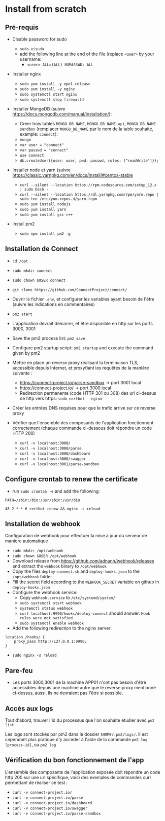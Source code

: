 # Install from scratch

## Pré-requis

- Disable password for sudo

  - `sudo visudo`
  - add the following line at the end of the file (replace `<user>` by your username:
    - `<user> ALL=(ALL) NOPASSWD: ALL`

- Installer nginx

  - `sudo yum install -y epel-release`
  - `sudo yum install -y nginx`
  - `sudo systemctl start nginx`
  - `sudo systemctl stop firewalld`

- Installer MongoDB (suivre https://docs.mongodb.com/manual/installation/):

  - Créer trois tables `MONGO_DB_NAME`, `MONGO_DB_NAME-api`, `MONGO_DB_NAME-sandbox` (remplacer `MONGO_DB_NAME` par le nom de la table souhaité, example: `connect`):
  - `mongo`
  - `var user = "connect"`
  - `var passwd = "connect"`
  - `use connect`
  - `db.createUser({user: user, pwd: passwd, roles: ["readWrite"]});`

- Installer node et yarn (suivre https://classic.yarnpkg.com/en/docs/install/#centos-stable

  - `curl --silent --location https://rpm.nodesource.com/setup_12.x | sudo bash -`
  - `curl --silent --location https://dl.yarnpkg.com/rpm/yarn.repo | sudo tee /etc/yum.repos.d/yarn.repo`
  - `sudo yum install nodejs`
  - `sudo yum install yarn`
  - `sudo yum install gcc-c++`

- Install pm2
  - `sudo npm install pm2 -g`

## Installation de Connect

- `cd /opt`
- `sudo mkdir connect`
- `sudo chown $USER connect`
- `git clone https://github.com/ConnectProject/connect/`
- Ouvrir le fichier `.env`, et configurer les variables ayant besoin de l'être (suivre les indications en commentaires)
- `pm2 start`
- L'application devrait démarrer, et être disponible en http sur les ports 3000, 3001
- Save the pm2 process list: `pm2 save`
- Configure pm2 startup script: `pm2 startup` and execute the command given by pm2

- Mettre en place un reverse proxy réalisant la terminaison TLS, accessible depuis Internet, et proxyfiant les requêtes de la manière suivante :
  - https://connect-project.io/parse-sandbox -> port 3001 local
  - https://connect-project.io/ -> port 3000 local
  - Redirection permanente (code HTTP 301 ou 308) des url ci-dessus de http vers https: `sudo certbot --nginx`
- Créer les entrées DNS requises pour que le trafic arrive sur ce reverse proxy
- Vérifier que l'ensemble des composants de l'application fonctionnent correctement (chaque commande ci-dessous doit répondre un code HTTP 200)
  - `curl -v localhost:3000/`
  - `curl -v localhost:3000/parse`
  - `curl -v localhost:3000/dashboard`
  - `curl -v localhost:3000/swagger`
  - `curl -v localhost:3001/parse-sandbox`

## Configure crontab to renew the certificate

- run `sudo crontab -e` and add the following:

```
PATH=/sbin:/bin:/usr/sbin:/usr/bin

45 2 * * 6 certbot renew && nginx -s reload
```

## Installation de webhook

Configuration de webhook pour effectuer la mise à jour du serveur de manière automatique

- `sudo mkdir /opt/webhook`
- `sudo chown $USER /opt/webhook`
- Download release from https://github.com/adnanh/webhook/releases and extract the `webhook` binary to `/opt/webhook`
- Copy the files `deploy-connect.sh` and `deploy-hooks.json` to the `/opt/webhook` folder
- Fill the secret field according to the `WEBHOOK_SECRET` variable on github in `deploy-hooks.json`
- Configure the webhook service:
  - Copy `webhook.service` to `/etc/systemd/system/`
  - `sudo systemctl start webhook`
  - `systemctl status webhook`
  - `curl localhost:9990/hooks/deploy-connect` should answer: `Hook rules were not satisfied.`
  - `sudo systemctl enable webhook`
- Add the following redirection to the nginx server:

```
location /hooks/ {
    proxy_pass http://127.0.0.1:9990;
}
```

- `sudo nginx -s reload`

## Pare-feu

- Les ports 3000,3001 de la machine APP01 n'ont pas besoin d'être accessibles depuis une machine autre que le reverse proxy mentionné ci-dessus, aussi, ils ne devraient pas l'être si possible.

## Accès aux logs

Tout d'abord, trouver l'id du processus que l'on souhaite étudier avec `pm2 list`

Les logs sont stockés par pm2 dans le dossier `$HOME/.pm2/logs/`.
Il est cependant plus pratique d'y accéder à l'aide de la commande `pm2 log [process-id]`, ou `pm2 log`

## Vérification du bon fonctionnement de l'app

L'ensemble des composants de l'application exposée doit répondre un code http 200 sur une url spécifique, voici des exemples de commandes curl permettant de réaliser ce test :

- `curl -v connect-project.io/`
- `curl -v connect-project.io/parse`
- `curl -v connect-project.io/dashboard`
- `curl -v connect-project.io/swagger`
- `curl -v connect-project.io/parse-sandbox`
